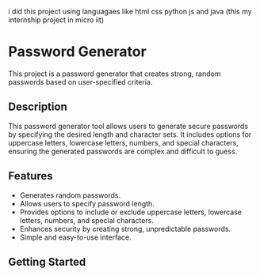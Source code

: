 i did this project using languagaes like html css python js and java (this my internship project in micro iit)

# Password Generator

This project is a password generator that creates strong, random passwords based on user-specified criteria.

## Description

This password generator tool allows users to generate secure passwords by specifying the desired length and character sets. It includes options for uppercase letters, lowercase letters, numbers, and special characters, ensuring the generated passwords are complex and difficult to guess.

## Features

-   Generates random passwords.
-   Allows users to specify password length.
-   Provides options to include or exclude uppercase letters, lowercase letters, numbers, and special characters.
-   Enhances security by creating strong, unpredictable passwords.
-   Simple and easy-to-use interface.

## Getting Started

